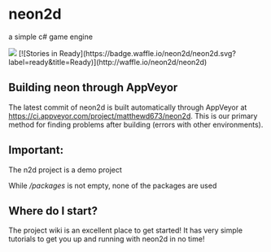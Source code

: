 # neon2d
a simple c# game engine

<img src=https://ci.appveyor.com/api/projects/status/github/neon2d/neon2d>
[![Stories in Ready](https://badge.waffle.io/neon2d/neon2d.svg?label=ready&title=Ready)](http://waffle.io/neon2d/neon2d)

## Building neon through AppVeyor
The latest commit of neon2d is built automatically through AppVeyor at https://ci.appveyor.com/project/matthewd673/neon2d. This is our primary method for finding problems after building (errors with other environments).

## Important:

The n2d project is a demo project

While */packages* is not empty, none of the packages are used

## Where do I start?

The project wiki is an excellent place to get started! It has very simple tutorials to get you up and running with neon2d in no time!
